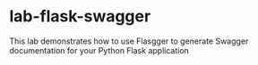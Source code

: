 # lab-flask-swagger
This lab demonstrates how to use Flasgger to generate Swagger documentation for your Python Flask application
